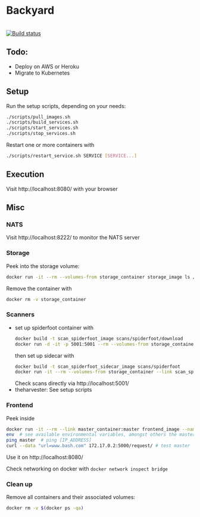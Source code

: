 # Backyard
\
[![Build status](https://travis-ci.com/cyber-fighters/backyard.svg?branch=master)](https://travis-ci.org/andb0t)


## Todo:
- Deploy on AWS or Heroku
- Migrate to Kubernetes


## Setup
Run the setup scripts, depending on your needs:
```bash
./scripts/pull_images.sh
./scripts/build_services.sh
./scripts/start_services.sh
./scripts/stop_services.sh
```
Restart one or more containers with
```bash
./scripts/restart_service.sh SERVICE [SERVICE...]
```

## Execution

Visit http://localhost:8080/ with your browser


## Misc

### NATS

Visit http://localhost:8222/ to monitor the NATS server

### Storage
Peek into the storage volume:
```bash
docker run -it --rm --volumes-from storage_container storage_image ls /data
```

Remove the container with
```bash
docker rm -v storage_container
```


### Scanners
* set up spiderfoot container with
  ```bash
  docker build -t scan_spiderfoot_image scans/spiderfoot/download
  docker run -d -it -p 5001:5001 --rm --volumes-from storage_container --name scan_spiderfoot_server scan_spiderfoot_image
  ```
  then set up sidecar with
  ```bash
  docker build -t scan_spiderfoot_sidecar_image scans/spiderfoot
  docker run -it --rm --volumes-from storage_container --link scan_spiderfoot_server:scan_spiderfoot --name scan_spiderfoot_sidecar scan_spiderfoot_sidecar_image
  ```
  Check scans directly via http://localhost:5001/
* theharvester: See setup scripts



### Frontend
Peek inside
```bash
docker run -it --rm --link master_container:master frontend_image --name frontend_container bash
env  # see available environmental variables, amongst others the master info
ping master  # ping [IP_ADDRESS]
curl --data "url=www.bash.com" 172.17.0.2:5000/request/ # test master
```
Use it on http://localhost:8080/

Check networking on docker with `docker network inspect bridge`


### Clean up
Remove all containers and their associated volumes:
```bash
docker rm -v $(docker ps -qa)
```
